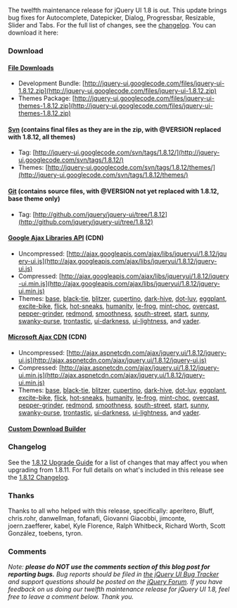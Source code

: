 The twelfth maintenance release for jQuery UI 1.8 is out. This update
brings bug fixes for Autocomplete, Datepicker, Dialog, Progressbar,
Resizable, Slider and Tabs. For the full list of changes, see
the [changelog](http://jqueryui.com/docs/Changelog/1.8.12). You can
download it here:

### Download

#### [File Downloads](http://code.google.com/p/jquery-ui/downloads/list)

-   Development
    Bundle: [http://jquery-ui.googlecode.com/files/jquery-ui-1.8.12.zip](http://jquery-ui.googlecode.com/files/jquery-ui-1.8.12.zip)
-   Themes
    Package: [http://jquery-ui.googlecode.com/files/jquery-ui-themes-1.8.12.zip](http://jquery-ui.googlecode.com/files/jquery-ui-themes-1.8.12.zip)

#### [Svn](http://code.google.com/p/jquery-ui/source/checkout) (contains final files as they are in the zip, with @VERSION replaced with 1.8.12, all themes)

-   Tag: [http://jquery-ui.googlecode.com/svn/tags/1.8.12/](http://jquery-ui.googlecode.com/svn/tags/1.8.12/)
-   Themes: [http://jquery-ui.googlecode.com/svn/tags/1.8.12/themes/](http://jquery-ui.googlecode.com/svn/tags/1.8.12/themes/)

#### [Git](http://github.com/jquery/jquery-ui/) (contains source files, with @VERSION not yet replaced with 1.8.12, base theme only)

-   Tag: [http://github.com/jquery/jquery-ui/tree/1.8.12](http://github.com/jquery/jquery-ui/tree/1.8.12)

#### [Google Ajax Libraries API](http://code.google.com/apis/libraries/devguide.html#jqueryUI) (CDN)

-   Uncompressed: [http://ajax.googleapis.com/ajax/libs/jqueryui/1.8.12/jquery-ui.js](http://ajax.googleapis.com/ajax/libs/jqueryui/1.8.12/jquery-ui.js)
-   Compressed: [http://ajax.googleapis.com/ajax/libs/jqueryui/1.8.12/jquery-ui.min.js](http://ajax.googleapis.com/ajax/libs/jqueryui/1.8.12/jquery-ui.min.js)
-   Themes:
    [base](http://ajax.googleapis.com/ajax/libs/jqueryui/1.8.12/themes/base/jquery-ui.css),
    [black-tie](http://ajax.googleapis.com/ajax/libs/jqueryui/1.8.12/themes/black-tie/jquery-ui.css),
    [blitzer](http://ajax.googleapis.com/ajax/libs/jqueryui/1.8.12/themes/blitzer/jquery-ui.css),
    [cupertino](http://ajax.googleapis.com/ajax/libs/jqueryui/1.8.12/themes/cupertino/jquery-ui.css),
    [dark-hive](http://ajax.googleapis.com/ajax/libs/jqueryui/1.8.12/themes/dark-hive/jquery-ui.css),
    [dot-luv](http://ajax.googleapis.com/ajax/libs/jqueryui/1.8.12/themes/dot-luv/jquery-ui.css),
    [eggplant](http://ajax.googleapis.com/ajax/libs/jqueryui/1.8.12/themes/eggplant/jquery-ui.css),
    [excite-bike](http://ajax.googleapis.com/ajax/libs/jqueryui/1.8.12/themes/excite-bike/jquery-ui.css),
    [flick](http://ajax.googleapis.com/ajax/libs/jqueryui/1.8.12/themes/flick/jquery-ui.css),
    [hot-sneaks](http://ajax.googleapis.com/ajax/libs/jqueryui/1.8.12/themes/hot-sneaks/jquery-ui.css),
    [humanity](http://ajax.googleapis.com/ajax/libs/jqueryui/1.8.12/themes/humanity/jquery-ui.css),
    [le-frog](http://ajax.googleapis.com/ajax/libs/jqueryui/1.8.12/themes/le-frog/jquery-ui.css),
    [mint-choc](http://ajax.googleapis.com/ajax/libs/jqueryui/1.8.12/themes/mint-choc/jquery-ui.css),
    [overcast](http://ajax.googleapis.com/ajax/libs/jqueryui/1.8.12/themes/overcast/jquery-ui.css),
    [pepper-grinder](http://ajax.googleapis.com/ajax/libs/jqueryui/1.8.12/themes/pepper-grinder/jquery-ui.css),
    [redmond](http://ajax.googleapis.com/ajax/libs/jqueryui/1.8.12/themes/redmond/jquery-ui.css),
    [smoothness](http://ajax.googleapis.com/ajax/libs/jqueryui/1.8.12/themes/smoothness/jquery-ui.css),
    [south-street](http://ajax.googleapis.com/ajax/libs/jqueryui/1.8.12/themes/south-street/jquery-ui.css),
    [start](http://ajax.googleapis.com/ajax/libs/jqueryui/1.8.12/themes/start/jquery-ui.css),
    [sunny](http://ajax.googleapis.com/ajax/libs/jqueryui/1.8.12/themes/sunny/jquery-ui.css),
    [swanky-purse](http://ajax.googleapis.com/ajax/libs/jqueryui/1.8.12/themes/swanky-purse/jquery-ui.css),
    [trontastic](http://ajax.googleapis.com/ajax/libs/jqueryui/1.8.12/themes/trontastic/jquery-ui.css),
    [ui-darkness](http://ajax.googleapis.com/ajax/libs/jqueryui/1.8.12/themes/ui-darkness/jquery-ui.css),
    [ui-lightness](http://ajax.googleapis.com/ajax/libs/jqueryui/1.8.12/themes/ui-lightness/jquery-ui.css),
    and
    [vader](http://ajax.googleapis.com/ajax/libs/jqueryui/1.8.12/themes/vader/jquery-ui.css).

#### [Microsoft Ajax CDN](http://www.asp.net/ajaxlibrary/cdn.ashx) (CDN)

-   Uncompressed: [http://ajax.aspnetcdn.com/ajax/jquery.ui/1.8.12/jquery-ui.js](http://ajax.aspnetcdn.com/ajax/jquery.ui/1.8.12/jquery-ui.js)
-   Compressed: [http://ajax.aspnetcdn.com/ajax/jquery.ui/1.8.12/jquery-ui.min.js](http://ajax.aspnetcdn.com/ajax/jquery.ui/1.8.12/jquery-ui.min.js)
-   Themes:
    [base](http://ajax.aspnetcdn.com/ajax/jquery.ui/1.8.12/themes/base/jquery-ui.css),
    [black-tie](http://ajax.aspnetcdn.com/ajax/jquery.ui/1.8.12/themes/black-tie/jquery-ui.css),
    [blitzer](http://ajax.aspnetcdn.com/ajax/jquery.ui/1.8.12/themes/blitzer/jquery-ui.css),
    [cupertino](http://ajax.aspnetcdn.com/ajax/jquery.ui/1.8.12/themes/cupertino/jquery-ui.css),
    [dark-hive](http://ajax.aspnetcdn.com/ajax/jquery.ui/1.8.12/themes/dark-hive/jquery-ui.css),
    [dot-luv](http://ajax.aspnetcdn.com/ajax/jquery.ui/1.8.12/themes/dot-luv/jquery-ui.css),
    [eggplant](http://ajax.aspnetcdn.com/ajax/jquery.ui/1.8.12/themes/eggplant/jquery-ui.css),
    [excite-bike](http://ajax.aspnetcdn.com/ajax/jquery.ui/1.8.12/themes/excite-bike/jquery-ui.css),
    [flick](http://ajax.aspnetcdn.com/ajax/jquery.ui/1.8.12/themes/flick/jquery-ui.css),
    [hot-sneaks](http://ajax.aspnetcdn.com/ajax/jquery.ui/1.8.12/themes/hot-sneaks/jquery-ui.css),
    [humanity](http://ajax.aspnetcdn.com/ajax/jquery.ui/1.8.12/themes/humanity/jquery-ui.css),
    [le-frog](http://ajax.aspnetcdn.com/ajax/jquery.ui/1.8.12/themes/le-frog/jquery-ui.css),
    [mint-choc](http://ajax.aspnetcdn.com/ajax/jquery.ui/1.8.12/themes/mint-choc/jquery-ui.css),
    [overcast](http://ajax.aspnetcdn.com/ajax/jquery.ui/1.8.12/themes/overcast/jquery-ui.css),
    [pepper-grinder](http://ajax.aspnetcdn.com/ajax/jquery.ui/1.8.12/themes/pepper-grinder/jquery-ui.css),
    [redmond](http://ajax.aspnetcdn.com/ajax/jquery.ui/1.8.12/themes/redmond/jquery-ui.css),
    [smoothness](http://ajax.aspnetcdn.com/ajax/jquery.ui/1.8.12/themes/smoothness/jquery-ui.css),
    [south-street](http://ajax.aspnetcdn.com/ajax/jquery.ui/1.8.12/themes/south-street/jquery-ui.css),
    [start](http://ajax.aspnetcdn.com/ajax/jquery.ui/1.8.12/themes/start/jquery-ui.css),
    [sunny](http://ajax.aspnetcdn.com/ajax/jquery.ui/1.8.12/themes/sunny/jquery-ui.css),
    [swanky-purse](http://ajax.aspnetcdn.com/ajax/jquery.ui/1.8.12/themes/swanky-purse/jquery-ui.css),
    [trontastic](http://ajax.aspnetcdn.com/ajax/jquery.ui/1.8.12/themes/trontastic/jquery-ui.css),
    [ui-darkness](http://ajax.aspnetcdn.com/ajax/jquery.ui/1.8.12/themes/ui-darkness/jquery-ui.css),
    [ui-lightness](http://ajax.aspnetcdn.com/ajax/jquery.ui/1.8.12/themes/ui-lightness/jquery-ui.css),
    and
    [vader](http://ajax.aspnetcdn.com/ajax/jquery.ui/1.8.12/themes/vader/jquery-ui.css).

#### [Custom Download Builder](http://jqueryui.com/download)

### Changelog

See the [1.8.12 Upgrade
Guide](http://jqueryui.com/docs/Upgrade_Guide/1.8.12) for a list of
changes that may affect you when upgrading from 1.8.11. For full details
on what's included in this release see the [1.8.12
Changelog](http://jqueryui.com/docs/Changelog/1.8.12).

### Thanks

Thanks to all who helped with this release, specifically: aperitero,
Bluff, chris.rohr, danwellman, fofanafi, Giovanni Giacobbi, jimconte,
joern.zaefferer, kabel, Kyle Florence, Ralph Whitbeck, Richard Worth,
Scott González, toebens, tyron.

### Comments

*Note: **please do NOT use the comments section of this blog post for
reporting bugs.** Bug reports should be filed in [the jQuery UI Bug
Tracker](http://bugs.jqueryui.com) and support questions should be
posted on the [jQuery Forum](http://forum.jquery.com).* *If you have
feedback on us doing our twelfth maintenance release for jQuery UI 1.8,
feel free to leave a comment below. Thank you.*
